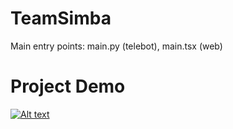 # TeamSimba

 Main entry points: main.py (telebot), main.tsx (web)


# Project Demo
[![Alt text](https://img.youtube.com/vi/zVnJ8YcFRV0/0.jpg)](https://www.youtube.com/watch?v=zVnJ8YcFRV0)


